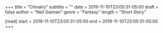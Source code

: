 +++
title = "Chivalry"
subtitle = ""
date = 2019-11-10T23:05:31-05:00
draft = false
author = "Neil Gaiman"
genre = "Fantasy"
length = "Short Story"

[read]
  start = 2019-11-10T23:05:31-05:00
  end = 2019-11-10T23:05:31-05:00
+++
